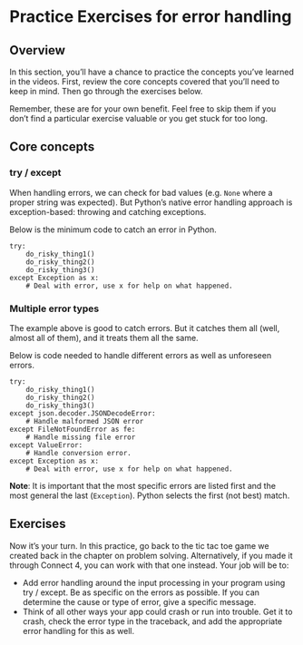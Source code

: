 # Practice Exercises for error handling

## Overview

In this section, you’ll have a chance to practice the concepts you’ve learned in the videos. First, review the core concepts covered that you’ll need to keep in mind. Then go through the exercises below.

Remember, these are for your own benefit. Feel free to skip them if you don’t find a particular exercise valuable or you get stuck for too long.

## Core concepts

### try / except

When handling errors, we can check for bad values (e.g. `None` where a proper string was expected). But Python’s native error handling approach is exception-based: throwing and catching exceptions.

Below is the minimum code to catch an error in Python.

    try:
        do_risky_thing1()
        do_risky_thing2()
        do_risky_thing3()
    except Exception as x:
        # Deal with error, use x for help on what happened.

### Multiple error types

The example above is good to catch errors. But it catches them all (well, almost all of them), and it treats them all the same.

Below is code needed to handle different errors as well as unforeseen errors.

    try:
        do_risky_thing1()
        do_risky_thing2()
        do_risky_thing3()
    except json.decoder.JSONDecodeError:
        # Handle malformed JSON error
    except FileNotFoundError as fe:
        # Handle missing file error
    except ValueError:
        # Handle conversion error.
    except Exception as x:
        # Deal with error, use x for help on what happened.

**Note**: It is important that the most specific errors are listed first and the most general the last (`Exception`). Python selects the first (not best) match.

## Exercises

Now it’s your turn. In this practice, go back to the tic tac toe game we created back in the chapter on problem solving. Alternatively, if you made it through Connect 4, you can work with that one instead. Your job will be to:

- Add error handling around the input processing in your program using try / except. Be as specific on the errors as possible. If you can determine the cause or type of error, give a specific message.
- Think of all other ways your app could crash or run into trouble. Get it to crash, check the error type in the traceback, and add the appropriate error handling for this as well.
